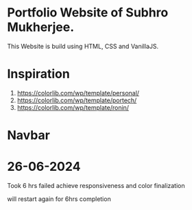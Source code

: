 <h1>Portfolio Website of Subhro Mukherjee.</h1>

This Website is build using HTML, CSS and VanillaJS.

# Inspiration

1. https://colorlib.com/wp/template/personal/
2. https://colorlib.com/wp/template/portech/
3. https://colorlib.com/wp/template/ronin/

# Navbar

# 26-06-2024

Took 6 hrs failed achieve responsiveness and color finalization

will restart again for 6hrs completion

